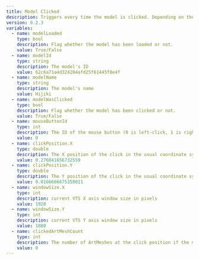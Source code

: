 ```yaml
---
title: Model Clicked
description: Triggers every time the model is clicked. Depending on the config, it also triggers when you click anywhere in the VTS window even if the click wasn't on the model.
version: 0.2.3
variables:
  - name: modelLoaded
    type: bool
    description: Flag whether the model has been loaded or not.
    value: True/False
  - name: modelId
    type: string
    description: The model's ID
    value: 62c6a71a4d324204afd25f61445f8e4f
  - name: modelName
    type: string
    description: The model's name
    value: Hijiki
  - name: modelWasClicked
    type: bool
    description: Flag whether the model has been clicked or not.
    value: True/False
  - name: mouseButtonId
    type: int
    description: The ID of the mouse button (0 is left-click, 1 is right-click and 2 is middle-click (mouse-wheel click))
    value: 0
  - name: clickPosition.X
    type: double
    description: The X position of the click in the usual coordinate system
    value: 0.276041656732559
  - name: clickPosition.Y
    type: double
    description: The Y position of the click in the usual coordinate system
    value: 0.0166666675359011
  - name: windowSize.X
    type: int
    description: current VTS X axis window size in pixels
    value: 1920
  - name: windowSize.Y
    type: int
    description: current VTS Y axis window size in pixels
    value: 1080
  - name: clickedArtMeshCount
    type: int
    description: The number of ArtMeshes at the click position if the model was clicked
    value: 0
---
```

